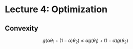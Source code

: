 # Lecture 4: Optimization

## Convexity 

$$
g(\alpha\theta_1+(1-\alpha)\theta_2) \leq \alpha g(\theta_1)+(1-\alpha )g(\theta_2)
$$



